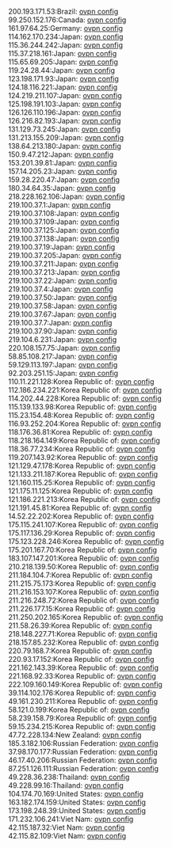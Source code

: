 200.193.171.53:Brazil: [ovpn config](vpn/200_193_171_53.ovpn)  
99.250.152.176:Canada: [ovpn config](vpn/99_250_152_176.ovpn)  
161.97.64.25:Germany: [ovpn config](vpn/161_97_64_25.ovpn)  
114.162.170.234:Japan: [ovpn config](vpn/114_162_170_234.ovpn)  
115.36.244.242:Japan: [ovpn config](vpn/115_36_244_242.ovpn)  
115.37.218.161:Japan: [ovpn config](vpn/115_37_218_161.ovpn)  
115.65.69.205:Japan: [ovpn config](vpn/115_65_69_205.ovpn)  
119.24.28.44:Japan: [ovpn config](vpn/119_24_28_44.ovpn)  
123.198.171.93:Japan: [ovpn config](vpn/123_198_171_93.ovpn)  
124.18.116.221:Japan: [ovpn config](vpn/124_18_116_221.ovpn)  
124.219.211.107:Japan: [ovpn config](vpn/124_219_211_107.ovpn)  
125.198.191.103:Japan: [ovpn config](vpn/125_198_191_103.ovpn)  
126.126.110.196:Japan: [ovpn config](vpn/126_126_110_196.ovpn)  
126.216.82.193:Japan: [ovpn config](vpn/126_216_82_193.ovpn)  
131.129.73.245:Japan: [ovpn config](vpn/131_129_73_245.ovpn)  
131.213.155.209:Japan: [ovpn config](vpn/131_213_155_209.ovpn)  
138.64.213.180:Japan: [ovpn config](vpn/138_64_213_180.ovpn)  
150.9.47.212:Japan: [ovpn config](vpn/150_9_47_212.ovpn)  
153.201.39.81:Japan: [ovpn config](vpn/153_201_39_81.ovpn)  
157.14.205.23:Japan: [ovpn config](vpn/157_14_205_23.ovpn)  
159.28.220.47:Japan: [ovpn config](vpn/159_28_220_47.ovpn)  
180.34.64.35:Japan: [ovpn config](vpn/180_34_64_35.ovpn)  
218.228.162.106:Japan: [ovpn config](vpn/218_228_162_106.ovpn)  
219.100.37.1:Japan: [ovpn config](vpn/219_100_37_1.ovpn)  
219.100.37.108:Japan: [ovpn config](vpn/219_100_37_108.ovpn)  
219.100.37.109:Japan: [ovpn config](vpn/219_100_37_109.ovpn)  
219.100.37.125:Japan: [ovpn config](vpn/219_100_37_125.ovpn)  
219.100.37.138:Japan: [ovpn config](vpn/219_100_37_138.ovpn)  
219.100.37.19:Japan: [ovpn config](vpn/219_100_37_19.ovpn)  
219.100.37.205:Japan: [ovpn config](vpn/219_100_37_205.ovpn)  
219.100.37.211:Japan: [ovpn config](vpn/219_100_37_211.ovpn)  
219.100.37.213:Japan: [ovpn config](vpn/219_100_37_213.ovpn)  
219.100.37.22:Japan: [ovpn config](vpn/219_100_37_22.ovpn)  
219.100.37.4:Japan: [ovpn config](vpn/219_100_37_4.ovpn)  
219.100.37.50:Japan: [ovpn config](vpn/219_100_37_50.ovpn)  
219.100.37.58:Japan: [ovpn config](vpn/219_100_37_58.ovpn)  
219.100.37.67:Japan: [ovpn config](vpn/219_100_37_67.ovpn)  
219.100.37.7:Japan: [ovpn config](vpn/219_100_37_7.ovpn)  
219.100.37.90:Japan: [ovpn config](vpn/219_100_37_90.ovpn)  
219.104.6.231:Japan: [ovpn config](vpn/219_104_6_231.ovpn)  
220.108.157.75:Japan: [ovpn config](vpn/220_108_157_75.ovpn)  
58.85.108.217:Japan: [ovpn config](vpn/58_85_108_217.ovpn)  
59.129.113.197:Japan: [ovpn config](vpn/59_129_113_197.ovpn)  
92.203.251.15:Japan: [ovpn config](vpn/92_203_251_15.ovpn)  
110.11.221.128:Korea Republic of: [ovpn config](vpn/110_11_221_128.ovpn)  
112.186.234.221:Korea Republic of: [ovpn config](vpn/112_186_234_221.ovpn)  
114.202.44.228:Korea Republic of: [ovpn config](vpn/114_202_44_228.ovpn)  
115.139.133.98:Korea Republic of: [ovpn config](vpn/115_139_133_98.ovpn)  
115.23.154.48:Korea Republic of: [ovpn config](vpn/115_23_154_48.ovpn)  
116.93.252.204:Korea Republic of: [ovpn config](vpn/116_93_252_204.ovpn)  
118.176.36.81:Korea Republic of: [ovpn config](vpn/118_176_36_81.ovpn)  
118.218.164.149:Korea Republic of: [ovpn config](vpn/118_218_164_149.ovpn)  
118.36.77.234:Korea Republic of: [ovpn config](vpn/118_36_77_234.ovpn)  
119.207.143.92:Korea Republic of: [ovpn config](vpn/119_207_143_92.ovpn)  
121.129.47.178:Korea Republic of: [ovpn config](vpn/121_129_47_178.ovpn)  
121.133.211.187:Korea Republic of: [ovpn config](vpn/121_133_211_187.ovpn)  
121.160.115.25:Korea Republic of: [ovpn config](vpn/121_160_115_25.ovpn)  
121.175.11.125:Korea Republic of: [ovpn config](vpn/121_175_11_125.ovpn)  
121.186.221.213:Korea Republic of: [ovpn config](vpn/121_186_221_213.ovpn)  
121.191.45.81:Korea Republic of: [ovpn config](vpn/121_191_45_81.ovpn)  
14.52.22.202:Korea Republic of: [ovpn config](vpn/14_52_22_202.ovpn)  
175.115.241.107:Korea Republic of: [ovpn config](vpn/175_115_241_107.ovpn)  
175.117.136.29:Korea Republic of: [ovpn config](vpn/175_117_136_29.ovpn)  
175.123.228.246:Korea Republic of: [ovpn config](vpn/175_123_228_246.ovpn)  
175.201.167.70:Korea Republic of: [ovpn config](vpn/175_201_167_70.ovpn)  
183.107.147.201:Korea Republic of: [ovpn config](vpn/183_107_147_201.ovpn)  
210.218.139.50:Korea Republic of: [ovpn config](vpn/210_218_139_50.ovpn)  
211.184.104.7:Korea Republic of: [ovpn config](vpn/211_184_104_7.ovpn)  
211.215.75.173:Korea Republic of: [ovpn config](vpn/211_215_75_173.ovpn)  
211.216.153.107:Korea Republic of: [ovpn config](vpn/211_216_153_107.ovpn)  
211.216.248.72:Korea Republic of: [ovpn config](vpn/211_216_248_72.ovpn)  
211.226.177.15:Korea Republic of: [ovpn config](vpn/211_226_177_15.ovpn)  
211.250.202.165:Korea Republic of: [ovpn config](vpn/211_250_202_165.ovpn)  
211.58.26.39:Korea Republic of: [ovpn config](vpn/211_58_26_39.ovpn)  
218.148.227.71:Korea Republic of: [ovpn config](vpn/218_148_227_71.ovpn)  
218.157.85.232:Korea Republic of: [ovpn config](vpn/218_157_85_232.ovpn)  
220.79.168.7:Korea Republic of: [ovpn config](vpn/220_79_168_7.ovpn)  
220.93.17.152:Korea Republic of: [ovpn config](vpn/220_93_17_152.ovpn)  
221.162.143.39:Korea Republic of: [ovpn config](vpn/221_162_143_39.ovpn)  
221.168.92.33:Korea Republic of: [ovpn config](vpn/221_168_92_33.ovpn)  
222.109.160.149:Korea Republic of: [ovpn config](vpn/222_109_160_149.ovpn)  
39.114.102.176:Korea Republic of: [ovpn config](vpn/39_114_102_176.ovpn)  
49.161.230.211:Korea Republic of: [ovpn config](vpn/49_161_230_211.ovpn)  
58.121.0.199:Korea Republic of: [ovpn config](vpn/58_121_0_199.ovpn)  
58.239.158.79:Korea Republic of: [ovpn config](vpn/58_239_158_79.ovpn)  
59.15.234.215:Korea Republic of: [ovpn config](vpn/59_15_234_215.ovpn)  
47.72.228.134:New Zealand: [ovpn config](vpn/47_72_228_134.ovpn)  
185.3.182.106:Russian Federation: [ovpn config](vpn/185_3_182_106.ovpn)  
37.98.170.177:Russian Federation: [ovpn config](vpn/37_98_170_177.ovpn)  
46.17.40.206:Russian Federation: [ovpn config](vpn/46_17_40_206.ovpn)  
87.251.126.111:Russian Federation: [ovpn config](vpn/87_251_126_111.ovpn)  
49.228.36.238:Thailand: [ovpn config](vpn/49_228_36_238.ovpn)  
49.228.99.16:Thailand: [ovpn config](vpn/49_228_99_16.ovpn)  
104.174.70.169:United States: [ovpn config](vpn/104_174_70_169.ovpn)  
163.182.174.159:United States: [ovpn config](vpn/163_182_174_159.ovpn)  
173.198.248.39:United States: [ovpn config](vpn/173_198_248_39.ovpn)  
171.232.106.241:Viet Nam: [ovpn config](vpn/171_232_106_241.ovpn)  
42.115.187.32:Viet Nam: [ovpn config](vpn/42_115_187_32.ovpn)  
42.115.82.109:Viet Nam: [ovpn config](vpn/42_115_82_109.ovpn)  
